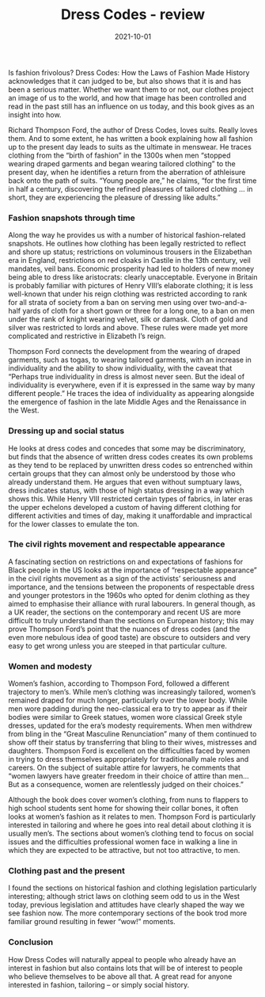 ﻿---
layout: layouts/bookreview.njk

tags:
  - post
  - review

title: Dress Codes - review
review_book_main_title: Dress Codes
review_book_sub_title: How the Laws of Fashion Made History
review_book_author: Richard Thompson Ford
review_book_author_surname: Thompson Ford
review_book_image_url: https://res.cloudinary.com/ds2o5ecdw/image/upload/acovers/1501180061.02._SCL_.jpg
review_book_image_small_url: https://res.cloudinary.com/ds2o5ecdw/image/upload/acovers/1501180061.02._SCM_.jpg
review_publication_date: 2021-02-09
review_publisher: Simon and Schuster
review_pages: 464
review_ISBN13: 978-1501180064
review_book_tags:
  - [Europe]
  - [Contemporary, Late Modern]
  - [Social]
  - [Clothing]
review_podcasts:
  - [https://www.listennotes.com/e/d541ca5be93a439fb419eedc49263403, Stanford Radio, What How We Dress Matters and Why with guest Richard Thompson Ford]
  - [https://www.listennotes.com/e/d81f0743aaf048898c19c919d40a5769, The World in Time / Lapham’s Quarterly, Episode 69 Richard Thompson Ford]
shopping_links:
  - [https://www.amazon.co.uk/dp/1501180061, Amazon UK, Amazon UK book link]
  - [https://www.amazon.com/dp/1501180061, Amazon US, Amazon US book link]
post_author: Jenny Blakeley
date: 2021-10-01
review_rating: ★★★★☆
permalink: '/2021/10/01/dress-codes/'
review_summary: '<p>Our clothes project an image of us to the world, and how that image has been controlled and read in the past still has an influence on us today. This book gives a fascinating insight into how.</p><p>A great read for anyone interested in fashion, tailoring – or simply social history.</p>'
---
Is fashion frivolous? Dress Codes: How the Laws of Fashion Made History acknowledges that it can judged to be, but also shows that it is and has been a serious matter. Whether we want them to or not, our clothes project an image of us to the world, and how that image has been controlled and read in the past still has an influence on us today, and this book gives as an insight into how.

Richard Thompson Ford, the author of Dress Codes, loves suits. Really loves them. And to some extent, he has written a book explaining how all fashion up to the present day leads to suits as the ultimate in menswear. He traces clothing from the “birth of fashion” in the 1300s when men “stopped wearing draped garments and began wearing tailored clothing” to the present day, when he identifies a return from the aberration of athleisure back onto the path of suits. “Young people are,” he claims, “for the first time in half a century, discovering the refined pleasures of tailored clothing … in short, they are experiencing the pleasure of dressing like adults.”

### Fashion snapshots through time

Along the way he provides us with a number of historical fashion-related snapshots. He outlines how clothing has been legally restricted to reflect and shore up status; restrictions on voluminous trousers in the Elizabethan era in England, restrictions on red cloaks in Castile in the 13th century, veil mandates, veil bans. Economic prosperity had led to holders of new money being able to dress like aristocrats: clearly unacceptable. Everyone in Britain is probably familiar with pictures of Henry VIII’s elaborate clothing; it is less well-known that under his reign clothing was restricted according to rank for all strata of society from a ban on serving men using over two-and-a-half yards of cloth for a short gown or three for a long one, to a ban on men under the rank of knight wearing velvet, silk or damask. Cloth of gold and silver was restricted to lords and above. These rules were made yet more complicated and restrictive in Elizabeth I’s reign.

Thompson Ford connects the development from the wearing of draped garments, such as togas, to wearing tailored garments, with an increase in individuality and the ability to show individuality, with the caveat that “Perhaps true individuality in dress is almost never seen. But the ideal of individuality is everywhere, even if it is expressed in the same way by many different people.” He traces the idea of individuality as appearing alongside the emergence of fashion in the late Middle Ages and the Renaissance in the West.

### Dressing up and social status

He looks at dress codes and concedes that some may be discriminatory, but finds that the absence of written dress codes creates its own problems as they tend to be replaced by unwritten dress codes so entrenched within certain groups that they can almost only be understood by those who already understand them. He argues that even without sumptuary laws, dress indicates status, with those of high status dressing in a way which shows this. While Henry VIII restricted certain types of fabrics, in later eras the upper echelons developed a custom of having different clothing for different activities and times of day, making it unaffordable and impractical for the lower classes to emulate the ton.

### The civil rights movement and respectable appearance

A fascinating section on restrictions on and expectations of fashions for Black people in the US looks at the importance of “respectable appearance” in the civil rights movement as a sign of the activists’ seriousness and importance, and the tensions between the proponents of respectable dress and younger protestors in the 1960s who opted for denim clothing as they aimed to emphasise their alliance with rural labourers. In general though, as a UK reader, the sections on the contemporary and recent US are more difficult to truly understand than the sections on European history; this may prove Thompson Ford’s point that the nuances of dress codes (and the even more nebulous idea of good taste) are obscure to outsiders and very easy to get wrong unless you are steeped in that particular culture.

### Women and modesty

Women’s fashion, according to Thompson Ford, followed a different trajectory to men’s. While men’s clothing was increasingly tailored, women’s remained draped for much longer, particularly over the lower body. While men wore padding during the neo-classical era to try to appear as if their bodies were similar to Greek statues, women wore classical Greek style dresses, updated for the era’s modesty requirements. When men withdrew from bling in the “Great Masculine Renunciation” many of them continued to show off their status by transferring that bling to their wives, mistresses and daughters. Thompson Ford is excellent on the difficulties faced by women in trying to dress themselves appropriately for traditionally male roles and careers. On the subject of suitable attire for lawyers, he comments that “women lawyers have greater freedom in their choice of attire than men… But as a consequence, women are relentlessly judged on their choices.”

Although the book does cover women’s clothing, from nuns to flappers to high school students sent home for showing their collar bones, it often looks at women’s fashion as it relates to men. Thompson Ford is particularly interested in tailoring and where he goes into real detail about clothing it is usually men’s. The sections about women’s clothing tend to focus on social issues and the difficulties professional women face in walking a line in which they are expected to be attractive, but not too attractive, to men.

### Clothing past and the present

I found the sections on historical fashion and clothing legislation particularly interesting; although strict laws on clothing seem odd to us in the West today, previous legislation and attitudes have clearly shaped the way we see fashion now. The more contemporary sections of the book trod more familiar ground resulting in fewer “wow!” moments.

### Conclusion

How Dress Codes will naturally appeal to people who already have an interest in fashion but also contains lots that will be of interest to people who believe themselves to be above all that. A great read for anyone interested in fashion, tailoring – or simply social history.
